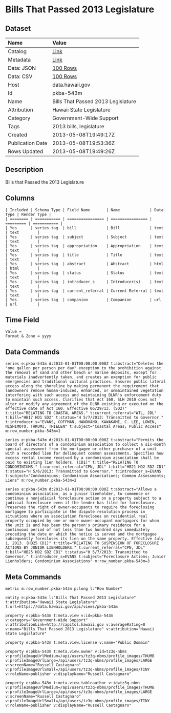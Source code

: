 # Bills That Passed 2013 Legislature

## Dataset

| Name | Value |
| :--- | :---- |
| Catalog | [Link](https://catalog.data.gov/dataset/bills-that-passed-2013-legislature-bc151) |
| Metadata | [Link](https://data.hawaii.gov/api/views/pkba-543m) |
| Data: JSON | [100 Rows](https://data.hawaii.gov/api/views/pkba-543m/rows.json?max_rows=100) |
| Data: CSV | [100 Rows](https://data.hawaii.gov/api/views/pkba-543m/rows.csv?max_rows=100) |
| Host | data.hawaii.gov |
| Id | pkba-543m |
| Name | Bills That Passed 2013 Legislature |
| Attribution | Hawaii State Legislature |
| Category | Government-Wide Support |
| Tags | 2013 bills, legislature |
| Created | 2013-05-08T19:49:17Z |
| Publication Date | 2013-05-08T19:53:36Z |
| Rows Updated | 2013-05-08T19:49:26Z |

## Description

Bills that Passed the 2013 Legislature

## Columns

```ls
| Included | Schema Type | Field Name       | Name             | Data Type | Render Type |
| ======== | =========== | ================ | ================ | ========= | =========== |
| Yes      | series tag  | bill             | Bill             | text      | text        |
| Yes      | series tag  | subject          | Subject          | text      | text        |
| Yes      | series tag  | appropriation    | Appropriation    | text      | text        |
| Yes      | series tag  | title            | Title            | text      | text        |
| Yes      | series tag  | abstract         | Abstract         | html      | html        |
| Yes      | series tag  | status           | Status           | text      | text        |
| Yes      | series tag  | introducer_s     | Introducer(s)    | text      | text        |
| Yes      | series tag  | current_referral | Current Referral | text      | text        |
| Yes      | series tag  | companion        | Companion        | url       | url         |
```

## Time Field

```ls
Value = 
Format & Zone = yyyy
```

## Data Commands

```ls
series e:pkba-543m d:2013-01-01T00:00:00.000Z t:abstract="Deletes the "one gallon per person per day" exception to the prohibition against the removal of sand and other beach or marine deposits, except for materials inadvertently taken, and creates an exemption for public emergencies and traditional cultural practices. Ensures public lateral access along the shoreline by making permanent the requirement that landowners remove human-induced, enhanced, or unmaintained vegetation interfering with such access and maintaining DLNR's enforcement duty to maintain such access. Clarifies that Act 160, SLH 2010 does not alter or modify any agreement of the DLNR existing or executed on the effective date of Act 160. Effective 06/29/13. (SD2)" t:title="RELATING TO COASTAL AREAS." t:current_referral="WTL, JDL" t:bill="HB17 HD1 SD2" t:status="H 5/7/2013: Transmitted to Governor." t:introducer_s="EVANS, COFFMAN, HANOHANO, KAWAKAMI, C. LEE, LOWEN, NISHIMOTO, TAKUMI, THIELEN" t:subject="Coastal Areas; Public Access" m:row_number.pkba-543m=1

series e:pkba-543m d:2013-01-01T00:00:00.000Z t:abstract="Permits the board of directors of a condominium association to collect a six-month special assessment from the mortgagee or other purchaser of a unit with a recorded lien for delinquent common assessments. Specifies how excess rental income received by a condominium association shall be paid to existing lien holders. (CD1)" t:title="RELATING TO CONDOMINIUMS." t:current_referral="CPN, JDL" t:bill="HB21 HD2 SD2 CD1" t:status="H 5/6/2013: Transmitted to Governor." t:introducer_s=EVANS t:subject="Condominiums; Condominium Associations; Common Assessments; Liens" m:row_number.pkba-543m=2

series e:pkba-543m d:2013-01-01T00:00:00.000Z t:abstract="Allows a condominium association, as a junior lienholder, to commence or continue a nonjudicial foreclosure action on a property subject to a judicial foreclosure even if the lender has filed for foreclosure. Preserves the right of owner-occupants to require the foreclosing mortgagee to participate in the dispute resolution process in situations where an association forecloses on residential real property occupied by one or more owner-occupant mortgagors for whom the unit is and has been the person's primary residence for a continuous period of not less than two hundred days immediately preceding the date on which the notice is served and the mortgagee subsequently forecloses its lien on the same property. Effective July 1, 2013. (HB25 CD1)" t:title="RELATING TO SUSPENSION OF FORECLOSURE ACTIONS BY JUNIOR LIENHOLDERS." t:current_referral="CPN, JDL" t:bill="HB25 HD2 SD2 CD1" t:status="H 5/7/2013: Transmitted to Governor." t:introducer_s=EVANS t:subject="Foreclosure Actions; Junior Lienholders; Condominium Associations" m:row_number.pkba-543m=3
```

## Meta Commands

```ls
metric m:row_number.pkba-543m p:long l:"Row Number"

entity e:pkba-543m l:"Bills That Passed 2013 Legislature" t:attribution="Hawaii State Legislature" t:url=https://data.hawaii.gov/api/views/pkba-543m

property e:pkba-543m t:meta.view v:id=pkba-543m v:category="Government-Wide Support" v:attributionLink=http://capitol.hawaii.gov v:averageRating=0 v:name="Bills That Passed 2013 Legislature" v:attribution="Hawaii State Legislature"

property e:pkba-543m t:meta.view.license v:name="Public Domain"

property e:pkba-543m t:meta.view.owner v:id=tz3q-nbms v:profileImageUrlMedium=/api/users/tz3q-nbms/profile_images/THUMB v:profileImageUrlLarge=/api/users/tz3q-nbms/profile_images/LARGE v:screenName="Russell Castagnaro" v:profileImageUrlSmall=/api/users/tz3q-nbms/profile_images/TINY v:roleName=publisher v:displayName="Russell Castagnaro"

property e:pkba-543m t:meta.view.tableauthor v:id=tz3q-nbms v:profileImageUrlMedium=/api/users/tz3q-nbms/profile_images/THUMB v:profileImageUrlLarge=/api/users/tz3q-nbms/profile_images/LARGE v:screenName="Russell Castagnaro" v:profileImageUrlSmall=/api/users/tz3q-nbms/profile_images/TINY v:roleName=publisher v:displayName="Russell Castagnaro"
```
